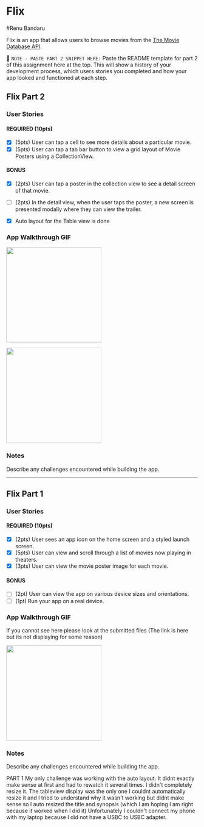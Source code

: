 # Flix
#Renu Bandaru

Flix is an app that allows users to browse movies from the [The Movie Database API](http://docs.themoviedb.apiary.io/#).

📝 `NOTE - PASTE PART 2 SNIPPET HERE:` Paste the README template for part 2 of this assignment here at the top. This will show a history of your development process, which users stories you completed and how your app looked and functioned at each step.

## Flix Part 2

### User Stories

#### REQUIRED (10pts)
- [x] (5pts) User can tap a cell to see more details about a particular movie.
- [x] (5pts) User can tap a tab bar button to view a grid layout of Movie Posters using a CollectionView.

#### BONUS
- [x] (2pts) User can tap a poster in the collection view to see a detail screen of that movie.
- [ ] (2pts) In the detail view, when the user taps the poster, a new screen is presented modally where they can view the trailer.

- [x] Auto layout for the Table view is done

### App Walkthrough GIF

<img src="https://i.imgur.com/VyF2qMF.gif" width=250><br>

<img src="https://i.imgur.com/MdZawAn.gif" width=250><br>


### Notes
Describe any challenges encountered while building the app.

---

## Flix Part 1

### User Stories
#### REQUIRED (10pts)
- [x] (2pts) User sees an app icon on the home screen and a styled launch screen.
- [x] (5pts) User can view and scroll through a list of movies now playing in theaters.
- [x] (3pts) User can view the movie poster image for each movie.

#### BONUS
- [ ] (2pt) User can view the app on various device sizes and orientations. 
- [ ] (1pt) Run your app on a real device.

### App Walkthrough GIF
If you cannot see here please look at the submitted files (The link is here but its not displaying for some reason)

<img src="https://i.imgur.com/saQsM2j.gif" width=250><br>

### Notes
Describe any challenges encountered while building the app.

PART 1
My only challenge was working with the auto layout. It didnt exactly make sense at first and had to rewatch it several times. I didn't completely 
resize it. The tableview display was the only one I couldnt automatically resize it and I tried to understand why it wasn't working but didnt make sense so I 
auto resized the title and synopsis (which I am hoping I am right because it worked when I did it)
Unfortunately I couldn't connect my phone with my laptop because I did not have a USBC to USBC adapter.
